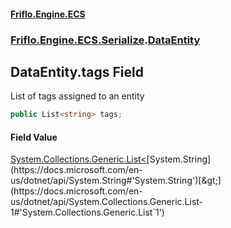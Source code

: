 #### [Friflo.Engine.ECS](index.md#'index')
### [Friflo.Engine.ECS.Serialize](Friflo.Engine.ECS.Serialize.md#'Friflo.Engine.ECS.Serialize').[DataEntity](DataEntity.md#'Friflo.Engine.ECS.Serialize.DataEntity')

## DataEntity.tags Field

List of tags assigned to an entity

```csharp
public List<string> tags;
```

#### Field Value
[System.Collections.Generic.List&lt;](https://docs.microsoft.com/en-us/dotnet/api/System.Collections.Generic.List-1#'System.Collections.Generic.List`1')[System.String](https://docs.microsoft.com/en-us/dotnet/api/System.String#'System.String')[&gt;](https://docs.microsoft.com/en-us/dotnet/api/System.Collections.Generic.List-1#'System.Collections.Generic.List`1')